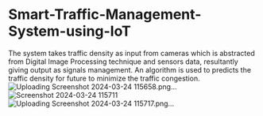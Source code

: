 # Smart-Traffic-Management-System-using-IoT
The system takes traffic density as input from cameras which is abstracted from Digital Image Processing technique and sensors data, resultantly giving output as signals management. An algorithm is used to predicts the traffic density for future to minimize the traffic congestion.
![Uploading Screenshot 2024-03-24 115658.png…]()
![Screenshot 2024-03-24 115711](https://github.com/codingbot9573/Smart-Traffic-Management-System-using-IoT/assets/136965261/a2ea0fa3-ddeb-42e6-8af1-d2184110c75a)
![Uploading Screenshot 2024-03-24 115717.png…]()


